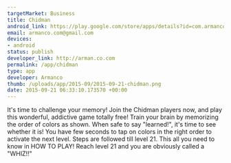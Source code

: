 ```yaml
--- 
targetMarket: Business
title: Chidman
android_link: https://play.google.com/store/apps/details?id=com.armanco.chidman
email: armanco.com@gmail.com
devices: 
- android
status: publish
developer_link: http://arman.co.com
permalink: /app/chidman
type: app
developer: Armanco
thumb: /uploads/app/2015-09/2015-09-21-chidman.png
date: 2015-09-21 06:33:10.173570 +00:00
---
```


It's time to challenge your memory! Join the Chidman players now, and play this wonderful, addictive game totally free!
Train your brain by memorizing the order of colors as shown. When safe to say "learned!", it's time to see whether it is! You have few seconds to tap on colors in the right order to activate the next level. Steps are followed till level 21. This all you need to know in HOW TO PLAY! Reach level 21 and you are obviously called a "WHIZ!!"
